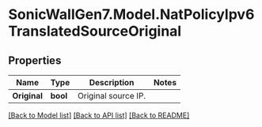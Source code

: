 # SonicWallGen7.Model.NatPolicyIpv6TranslatedSourceOriginal

## Properties

Name | Type | Description | Notes
------------ | ------------- | ------------- | -------------
**Original** | **bool** | Original source IP. | 

[[Back to Model list]](../README.md#documentation-for-models) [[Back to API list]](../README.md#documentation-for-api-endpoints) [[Back to README]](../README.md)

